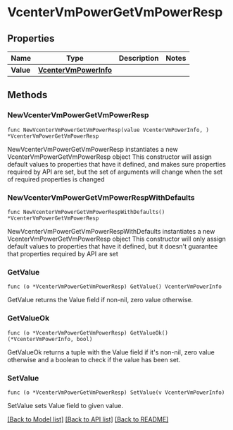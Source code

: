 # VcenterVmPowerGetVmPowerResp

## Properties

Name | Type | Description | Notes
------------ | ------------- | ------------- | -------------
**Value** | [**VcenterVmPowerInfo**](VcenterVmPowerInfo.md) |  | 

## Methods

### NewVcenterVmPowerGetVmPowerResp

`func NewVcenterVmPowerGetVmPowerResp(value VcenterVmPowerInfo, ) *VcenterVmPowerGetVmPowerResp`

NewVcenterVmPowerGetVmPowerResp instantiates a new VcenterVmPowerGetVmPowerResp object
This constructor will assign default values to properties that have it defined,
and makes sure properties required by API are set, but the set of arguments
will change when the set of required properties is changed

### NewVcenterVmPowerGetVmPowerRespWithDefaults

`func NewVcenterVmPowerGetVmPowerRespWithDefaults() *VcenterVmPowerGetVmPowerResp`

NewVcenterVmPowerGetVmPowerRespWithDefaults instantiates a new VcenterVmPowerGetVmPowerResp object
This constructor will only assign default values to properties that have it defined,
but it doesn't guarantee that properties required by API are set

### GetValue

`func (o *VcenterVmPowerGetVmPowerResp) GetValue() VcenterVmPowerInfo`

GetValue returns the Value field if non-nil, zero value otherwise.

### GetValueOk

`func (o *VcenterVmPowerGetVmPowerResp) GetValueOk() (*VcenterVmPowerInfo, bool)`

GetValueOk returns a tuple with the Value field if it's non-nil, zero value otherwise
and a boolean to check if the value has been set.

### SetValue

`func (o *VcenterVmPowerGetVmPowerResp) SetValue(v VcenterVmPowerInfo)`

SetValue sets Value field to given value.



[[Back to Model list]](../README.md#documentation-for-models) [[Back to API list]](../README.md#documentation-for-api-endpoints) [[Back to README]](../README.md)


